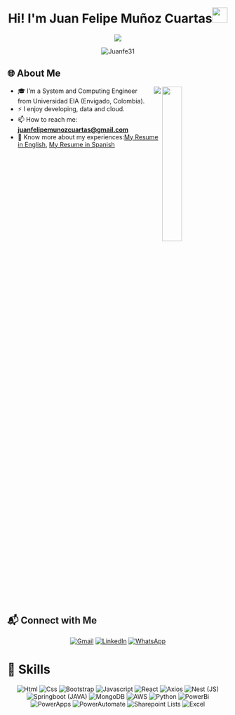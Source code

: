 <h1 align="center">Hi! I'm Juan Felipe Muñoz Cuartas<img src="https://media.giphy.com/media/hvRJCLFzcasrR4ia7z/giphy.gif" width="35"></h1>

<p align="center">
  <img src="https://readme-typing-svg.demolab.com?font=Time+New+Roman&color=%23C8BE25&size=25&center=true&vCenter=true&width=600&height=100&lines=Data+and+IA;Developer;Clean+Code;AWS+Certified"/>

</p>

<p align="center"> 
  <img src="https://komarev.com/ghpvc/?username=Juanfe31&label=Profile%20views&color=0047AB&style=flat-square" alt="Juanfe31" /> 
</p>

## 🌐 About Me

<img src="https://user-images.githubusercontent.com/89788120/167628634-549d2bdd-609e-4275-85af-1e1974da64ca.gif" width="30%" align="right" />

<img align="right" src="https://github.com/DennisJuilland/DennisJuilland/blob/main/Images/Right_Side.gif?raw=true">

- 🎓 I’m a System and Computing Engineer from Universidad EIA (Envigado, Colombia).
- ⚡ I enjoy developing, data and cloud.
- 📫 How to reach me: **juanfelipemunozcuartas@gmail.com**
- 📄 Know more about my experiences:[My Resume in English](https://drive.google.com/file/d/1_yrUSqozChkgqUXih7sFV1lxQBsELryi/view?usp=sharing), [My Resume in Spanish](https://drive.google.com/file/d/1e_IiQ1oHj0_hX0O0bmrez00hAy-fp_Zl/view?usp=sharing)

<br clear="right"/>

## 📬 Connect with Me
<p align="center">
  <a href="mailto:juanfelipemunozcuartas@gmail.com"><img src="https://img.shields.io/badge/Gmail-D14836?style=for-the-badge&logo=gmail&logoColor=white" alt="Gmail" /></a>
  <a href="https://www.linkedin.com/in/juan-felipe-mu%C3%B1oz-8b1723274/"><img src="https://img.shields.io/badge/LinkedIn-%230A66C2.svg?style=for-the-badge&logo=linkedin&logoColor=white" alt="LinkedIn"/></a>
  <a href="https://wa.link/nye329"><img src="https://img.shields.io/badge/WhatsApp-25D366?style=for-the-badge&logo=whatsapp&logoColor=white" alt="WhatsApp"/></a>
</p>

# 💪 Skills

<p align="center">
<img src="https://img.shields.io/badge/Html-E34F26.svg?style=for-the-badge&logo=html5&logoColor=white" alt="Html" />
<img src="https://img.shields.io/badge/Css-1572B6.svg?style=for-the-badge&logo=css3&logoColor=white" alt="Css"  />
<img src="https://img.shields.io/badge/Bootstrap-7952B3.svg?style=for-the-badge&logo=bootstrap&logoColor=white" alt="Bootstrap" />
<img src="https://img.shields.io/badge/Javascript-F7DF1E.svg?style=for-the-badge&logo=javascript&logoColor=black" alt="Javascript" />
<img src="https://img.shields.io/badge/React-61DAFB.svg?style=for-the-badge&logo=react&logoColor=black" alt="React" />
<img src="https://img.shields.io/badge/Axios-5A29E4.svg?style=for-the-badge&logoColor=white" alt="Axios" />
<img src="https://img.shields.io/badge/Nest_JS-E0234E.svg?style=for-the-badge&logo=nestjs&logoColor=white" alt="Nest (JS)" />
<img src="https://img.shields.io/badge/Springboot-JAVA-6DB33F.svg?style=for-the-badge&logo=springboot&logoColor=white" alt="Springboot (JAVA)" />
<img src="https://img.shields.io/badge/MongoDB-47A248.svg?style=for-the-badge&logo=mongodb&logoColor=white" alt="MongoDB" />
<img src="https://img.shields.io/badge/AWS.svg?style=for-the-badge&logo=aws&logoColor=white" alt="AWS" />
<img src="https://img.shields.io/badge/Python-3776AB.svg?style=for-the-badge&logo=python&logoColor=white" alt="Python" />
<img src="https://img.shields.io/badge/PowerBi-F2C811.svg?style=for-the-badge&logo=power-bi&logoColor=black" alt="PowerBi" />
<img src="https://img.shields.io/badge/PowerApps-742774.svg?style=for-the-badge&logo=power-apps&logoColor=white" alt="PowerApps" />
<img src="https://img.shields.io/badge/PowerAutomate-0089D6.svg?style=for-the-badge&logo=power-automate&logoColor=white" alt="PowerAutomate" />
<img src="https://img.shields.io/badge/Sharepoint_Lists-0078D4.svg?style=for-the-badge&logo=microsoft-sharepoint&logoColor=white" alt="Sharepoint Lists" />
<img src="https://img.shields.io/badge/Excel-217346.svg?style=for-the-badge&logo=microsoft-excel&logoColor=white" alt="Excel" />
</p>
